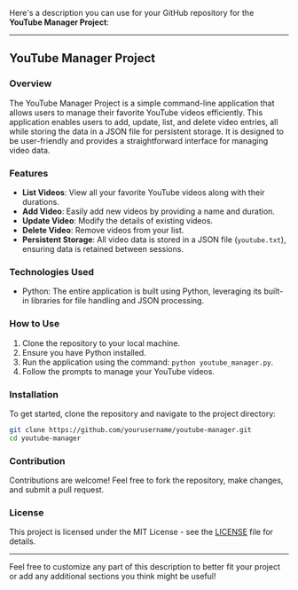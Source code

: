Here's a description you can use for your GitHub repository for the **YouTube Manager Project**:

---

## YouTube Manager Project

### Overview
The YouTube Manager Project is a simple command-line application that allows users to manage their favorite YouTube videos efficiently. This application enables users to add, update, list, and delete video entries, all while storing the data in a JSON file for persistent storage. It is designed to be user-friendly and provides a straightforward interface for managing video data.

### Features
- **List Videos**: View all your favorite YouTube videos along with their durations.
- **Add Video**: Easily add new videos by providing a name and duration.
- **Update Video**: Modify the details of existing videos.
- **Delete Video**: Remove videos from your list.
- **Persistent Storage**: All video data is stored in a JSON file (`youtube.txt`), ensuring data is retained between sessions.

### Technologies Used
- Python: The entire application is built using Python, leveraging its built-in libraries for file handling and JSON processing.

### How to Use
1. Clone the repository to your local machine.
2. Ensure you have Python installed.
3. Run the application using the command: `python youtube_manager.py`.
4. Follow the prompts to manage your YouTube videos.

### Installation
To get started, clone the repository and navigate to the project directory:

```bash
git clone https://github.com/yourusername/youtube-manager.git
cd youtube-manager
```

### Contribution
Contributions are welcome! Feel free to fork the repository, make changes, and submit a pull request.

### License
This project is licensed under the MIT License - see the [LICENSE](LICENSE) file for details.

---

Feel free to customize any part of this description to better fit your project or add any additional sections you think might be useful!
